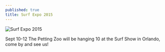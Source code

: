 ```yaml
---
published: true
title: Surf Expo 2015
---
```

![Surf Expo 2015](/static/uploads/blog-Surf_Expo.jpg)

Sept 10-12 The Petting Zoo will be hanging 10 at the Surf Show in Orlando, come by and see us!